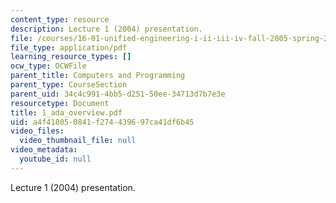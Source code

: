 ```yaml
---
content_type: resource
description: Lecture 1 (2004) presentation.
file: /courses/16-01-unified-engineering-i-ii-iii-iv-fall-2005-spring-2006/a4f418050841f274439697ca41df6b45_1_ada_overview.pdf
file_type: application/pdf
learning_resource_types: []
ocw_type: OCWFile
parent_title: Computers and Programming
parent_type: CourseSection
parent_uid: 34c4c991-4bb5-d251-50ee-34713d7b7e3e
resourcetype: Document
title: 1_ada_overview.pdf
uid: a4f41805-0841-f274-4396-97ca41df6b45
video_files:
  video_thumbnail_file: null
video_metadata:
  youtube_id: null
---
```

Lecture 1 (2004) presentation.